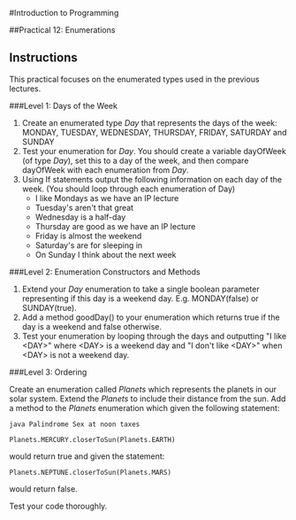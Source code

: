 #Introduction to Programming

##Practical 12: Enumerations 

## Instructions

This practical focuses on the enumerated types used in the previous lectures.

###Level 1: Days of the Week

1. Create an enumerated type _Day_ that represents the days of the week:
MONDAY, TUESDAY, WEDNESDAY, THURSDAY, FRIDAY, SATURDAY and 
SUNDAY
2. Test your enumeration for _Day_. You should create a variable dayOfWeek (of type _Day_), set this to a day of the week, and then compare dayOfWeek with each enumeration from _Day_.
3. Using If statements output the following information on each day of the week. (You should loop through each enumeration of Day)
   - I like Mondays as we have an IP lecture
   - Tuesday's aren't that great
   - Wednesday is a half-day
   - Thursday are good as we have an IP lecture
   - Friday is almost the weekend
   - Saturday's are for sleeping in
   - On Sunday I think about the next week

###Level 2: Enumeration Constructors and Methods

1. Extend your _Day_ enumeration to take a single boolean parameter representing if this day is a weekend day. E.g. MONDAY(false) or SUNDAY(true).
2. Add a method goodDay() to your enumeration which returns true if the day is a weekend and false otherwise.
3. Test your enumeration by looping through the days and outputting "I like \<DAY>" where \<DAY> is a weekend day and "I don't like \<DAY>" when \<DAY> is not a weekend day.

###Level 3: Ordering

Create an enumeration called _Planets_ which represents the planets in our solar system. Extend the _Planets_ to include their distance from the sun. Add a method to the _Planets_ enumeration which given the following statement:


   ```java Palindrome Sex at noon taxes```

   ```Planets.MERCURY.closerToSun(Planets.EARTH)```

would return true and given the statement:

   ```Planets.NEPTUNE.closerToSun(Planets.MARS)```

would return false.

Test your code thoroughly.